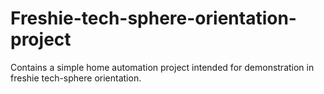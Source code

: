 # Freshie-tech-sphere-orientation-project

Contains a simple home automation project intended for demonstration in freshie tech-sphere orientation.
